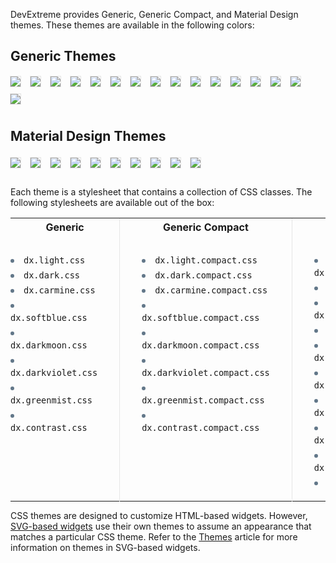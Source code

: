 DevExtreme provides Generic, Generic Compact, and Material Design themes. These themes are available in the following colors:

## Generic Themes

<div id="generic-themes" class="theme-images">
    <div>
        <p>Light</p>
        <img src="/Content/images/doc/18_2/themes/generic-light.png" />
    </div>
    <div>
        <p>Light Compact</p>
        <img src="/Content/images/doc/18_2/themes/generic-light-compact.png" />
    </div>
    <div>
        <p>Dark</p>
        <img src="/Content/images/doc/18_2/themes/generic-dark.png" />
    </div>
    <div>
        <p>Dark Compact</p>
        <img src="/Content/images/doc/18_2/themes/generic-dark-compact.png" />
    </div>
    <div>
        <p>Carmine</p>
        <img src="/Content/images/doc/18_2/themes/generic-carmine.png" />
    </div>
    <div>
        <p>Carmine Compact</p>
        <img src="/Content/images/doc/18_2/themes/generic-carmine-compact.png" />
    </div>
    <div>
        <p>Soft Blue</p>
        <img src="/Content/images/doc/18_2/themes/generic-softblue.png" />
    </div>
    <div>
        <p>Soft Blue Compact</p>
        <img src="/Content/images/doc/18_2/themes/generic-softblue-compact.png" />
    </div>
    <div>
        <p>Dark Moon</p>
        <img src="/Content/images/doc/18_2/themes/generic-darkmoon.png" />
    </div>
    <div>
        <p>Dark Moon Compact</p>
        <img src="/Content/images/doc/18_2/themes/generic-darkmoon-compact.png" />
    </div>
    <div>
        <p>Dark Violet</p>
        <img src="/Content/images/doc/18_2/themes/generic-darkviolet.png" />
    </div>
    <div>
        <p>Dark Violet Compact</p>
        <img src="/Content/images/doc/18_2/themes/generic-darkviolet-compact.png" />
    </div>
    <div>
        <p>Green Mist</p>
        <img src="/Content/images/doc/18_2/themes/generic-greenmist.png" />
    </div>
    <div>
        <p>Green Mist Compact</p>
        <img src="/Content/images/doc/18_2/themes/generic-greenmist-compact.png" />
    </div>
    <div>
        <p>Contrast</p>
        <img src="/Content/images/doc/18_2/themes/generic-contrast.png" />
    </div>
    <div>
        <p>Contrast Compact</p>
        <img src="/Content/images/doc/18_2/themes/generic-contrast-compact.png" />
    </div>
</div>

## Material Design Themes

<div id="material-themes" class="theme-images">
    <div>
        <p>Blue Light</p>
        <img src="/Content/images/doc/18_2/themes/material-bluelight.png" />
    </div>
    <div>
        <p>Blue Dark</p>
        <img src="/Content/images/doc/18_2/themes/material-bluedark.png" />
    </div>
    <div>
        <p>Lime Light</p>
        <img src="/Content/images/doc/18_2/themes/material-limelight.png" />
    </div>
    <div>
        <p>Lime Dark</p>
        <img src="/Content/images/doc/18_2/themes/material-limedark.png" />
    </div>
    <div>
        <p>Orange Light</p>
        <img src="/Content/images/doc/18_2/themes/material-orangelight.png" />
    </div>
    <div>
        <p>Orange Dark</p>
        <img src="/Content/images/doc/18_2/themes/material-orangedark.png" />
    </div>
    <div>
        <p>Purple Light</p>
        <img src="/Content/images/doc/18_2/themes/material-purplelight.png" />
    </div>
    <div>
        <p>Purple Dark</p>
        <img src="/Content/images/doc/18_2/themes/material-purpledark.png" />
    </div>
    <div>
        <p>Teal Light</p>
        <img src="/Content/images/doc/18_2/themes/material-teallight.png" />
    </div>
    <div>
        <p>Teal Dark</p>
        <img src="/Content/images/doc/18_2/themes/material-tealdark.png" />
    </div>
</div>

Each theme is a stylesheet that contains a collection of CSS classes. The following stylesheets are available out of the box:

<table id="theme-files">
    <tr>
        <th>Generic</th>
        <th>Generic Compact</th>
        <th>Material Design</th>
    </tr>
    <tr>
        <td>
            <ul>
                <li><code>dx.light.css</code></li>
                <li><code>dx.dark.css</code></li>
                <li><code>dx.carmine.css</code></li>
                <li><code>dx.softblue.css</code></li>
                <li><code>dx.darkmoon.css</code></li>
                <li><code>dx.darkviolet.css</code></li>
                <li><code>dx.greenmist.css</code></li>
                <li><code>dx.contrast.css</code></li>
            </ul>
        </td>
        <td>
            <ul>
                <li><code>dx.light.compact.css</code></li>
                <li><code>dx.dark.compact.css</code></li>
                <li><code>dx.carmine.compact.css</code></li>
                <li><code>dx.softblue.compact.css</code></li>
                <li><code>dx.darkmoon.compact.css</code></li>
                <li><code>dx.darkviolet.compact.css</code></li>
                <li><code>dx.greenmist.compact.css</code></li>
                <li><code>dx.contrast.compact.css</code></li>
            </ul>
        </td>
        <td>
            <ul>
                <li><code>dx.material.blue.light.css</code></li>
                <li><code>dx.material.blue.dark.css</code></li>
                <li><code>dx.material.lime.light.css</code></li>
                <li><code>dx.material.lime.dark.css</code></li>
                <li><code>dx.material.orange.light.css</code></li>
                <li><code>dx.material.orange.dark.css</code></li>
                <li><code>dx.material.purple.light.css</code></li>
                <li><code>dx.material.purple.dark.css</code></li>
                <li><code>dx.material.teal.light.css</code></li>
                <li><code>dx.material.teal.dark.css</code></li>
            </ul>
        </td>
    </tr>    
</table>

CSS themes are designed to customize HTML-based widgets. However, [SVG-based widgets](/concepts/60%20Themes%20and%20Styles/00%20HTML-%20and%20SVG-Based%20Widgets.md '/Documentation/Guide/Themes_and_Styles/HTML-_and_SVG-Based_Widgets/') use their own themes to assume an appearance that matches a particular CSS theme. Refer to the [Themes](/concepts/60%20Themes%20and%20Styles/20%20SVG-Based%20Widgets%20Customization/15%20Themes/00%20Themes.md '/Documentation/Guide/Themes_and_Styles/SVG-Based_Widgets_Customization/#Themes') article for more information on themes in SVG-based widgets.

<style>
    #material-themes {
        margin-top: 20px !important;
        margin-bottom: 20px !important;
    }
    .theme-images {
        font-size: 0 !important;
    }
    .theme-images > div {
        display: inline-block !important;
        margin-right: 16px !important;
        margin-bottom: 10px;
    }
    .theme-images > div img {
        outline: 1px solid #e3e3e3 !important;
    }
    .theme-images > div p {
        margin-bottom: 2px !important;
        font-family: 'OpenSansCondensedBold', 'HelveticaNeue-CondensedBold', Helvetica, 'Arial Narrow', Calibri, Arial, 'Lucida Grande', sans-serif !important;
        color: #627789 !important;
    }
    #theme-files {
        border-collapse: collapse;
        margin-bottom: 10px;
    }
    #theme-files tr {
        border: none;
    }
    #theme-files tr > * {
        border-left: 1px solid #e6e6e6;
    }
    #theme-files th {
        padding-bottom: 10px;
    }
    #theme-files th:first-child {
        border-left: none
    }
    #theme-files td {
        padding-right: 35px;
        padding-left: 35px;
        vertical-align: top;
    }
    #theme-files td:first-child {
        padding-left: 0;
        border-left: none
    }
    #theme-files ul {
        padding-left: 0;
        padding-bottom: 0;
    }
    #theme-files li {
        list-style-type: none;
        padding-top: 4px;
    }
    #theme-files li:before {
        color: #627789;
        content: "";
        border-radius: 3px;
        border: 3px solid #627789;
        display: inline-block;
        margin-right: 15px;
        vertical-align: middle;
    }
</style>
